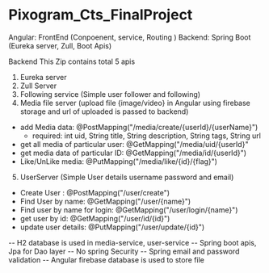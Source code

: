 # Pixogram_Cts_FinalProject

Angular: FrontEnd (Conpoenent, service, Routing )
Backend: Spring Boot (Eureka server, Zull, Boot Apis)


Backend
This Zip contains total 5 apis
1. Eureka server
2. Zull Server 
3. Following service (Simple user follower and following) 
4. Media file server (upload file {image/video} in Angular using firebase storage and url of uploaded is passed to backend)
  - add Media data: @PostMapping("/media/create/{userId}/{userName}")
     - required: int uid, String title, String description, String tags, String url
  - get all media of particular user: @GetMapping("/media/uid/{userId}"
  - get media data of particular ID:  @GetMapping("/media/id/{userId}")
  - Like/UnLike media: @PutMapping("/media/like/{id}/{flag}")
    
5. UserServer (Simple User details username password and email) 
  * Create User : @PostMapping("/user/create")
  * Find User by name: @GetMapping("/user/{name}") 
  * Find user by name for login: @GetMapping("/user/login/{name}") 
  * get user by id: @GetMapping("/user/id/{id}")
  * update user details: @PutMapping("/user/update/{id}") 
   
    
--  H2 database is used in media-service, user-service
--  Spring boot apis, Jpa for Dao layer
--  No spring Security
--  Spring email and password validation
--  Angular firebase database is used to store file 
 
